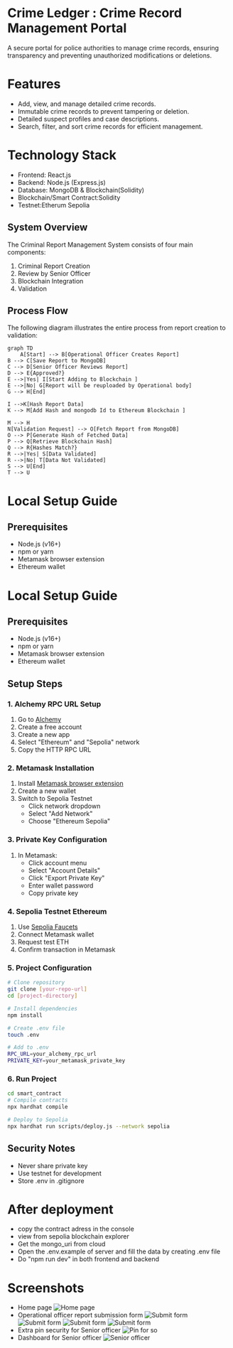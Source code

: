 # Crime Ledger : Crime Record Management Portal
A secure portal for police authorities to manage crime records, ensuring transparency and preventing unauthorized modifications or deletions.

# Features
- Add, view, and manage detailed crime records.
- Immutable crime records to prevent tampering or deletion.
- Detailed suspect profiles and case descriptions.
- Search, filter, and sort crime records for efficient management.

# Technology Stack
- Frontend: React.js
- Backend: Node.js (Express.js)
- Database: MongoDB & Blockchain(Solidity)
- Blockchain/Smart Contract:Solidity
- Testnet:Etherum Sepolia
## System Overview

The Criminal Report Management System consists of four main components:

1. Criminal Report Creation
2. Review by Senior Officer
3. Blockchain Integration
4. Validation

## Process Flow

The following diagram illustrates the entire process from report creation to validation:

```mermaid
graph TD
    A[Start] --> B[Operational Officer Creates Report] 
B --> C[Save Report to MongoDB] 
C --> D[Senior Officer Reviews Report] 
D --> E{Approved?} 
E -->|Yes| I[Start Adding to Blockchain ] 
E -->|No| G[Report will be reuploaded by Operational body] 
G --> H[End] 
 
I -->K[Hash Report Data] 
K --> M[Add Hash and mongodb Id to Ethereum Blockchain ] 

M --> H 
N[Validation Request] --> O[Fetch Report from MongoDB] 
O --> P[Generate Hash of Fetched Data] 
P --> Q[Retrieve Blockchain Hash] 
Q --> R{Hashes Match?} 
R -->|Yes| S[Data Validated] 
R -->|No| T[Data Not Validated] 
S --> U[End] 
T --> U
```

# Local Setup Guide

## Prerequisites
- Node.js (v16+)
- npm or yarn
- Metamask browser extension
- Ethereum wallet

# Local Setup Guide

## Prerequisites
- Node.js (v16+)
- npm or yarn
- Metamask browser extension
- Ethereum wallet

## Setup Steps

### 1. Alchemy RPC URL Setup
1. Go to [Alchemy](https://www.alchemy.com/)
2. Create a free account
3. Create a new app
4. Select "Ethereum" and "Sepolia" network
5. Copy the HTTP RPC URL

### 2. Metamask Installation
1. Install [Metamask browser extension](https://metamask.io/download/)
2. Create a new wallet
3. Switch to Sepolia Testnet
   - Click network dropdown
   - Select "Add Network"
   - Choose "Ethereum Sepolia"

### 3. Private Key Configuration
1. In Metamask:
   - Click account menu
   - Select "Account Details"
   - Click "Export Private Key"
   - Enter wallet password
   - Copy private key

### 4. Sepolia Testnet Ethereum
1. Use [Sepolia Faucets](https://sepoliafaucet.com/)
2. Connect Metamask wallet
3. Request test ETH
4. Confirm transaction in Metamask

### 5. Project Configuration
```bash
# Clone repository
git clone [your-repo-url]
cd [project-directory]

# Install dependencies
npm install

# Create .env file
touch .env

# Add to .env
RPC_URL=your_alchemy_rpc_url
PRIVATE_KEY=your_metamask_private_key
```

### 6. Run Project
```bash
cd smart_contract
# Compile contracts
npx hardhat compile

# Deploy to Sepolia
npx hardhat run scripts/deploy.js --network sepolia
```

## Security Notes
- Never share private key
- Use testnet for development
- Store .env in .gitignore

# After deployment
- copy the contract adress in the console
- view from sepolia blockchain explorer
- Get the mongo_uri from cloud 
- Open the .env.example of server and fill the data by creating .env file
- Do "npm run dev" in both frontend and backend


# Screenshots 
- Home page
![Home page](./assests/homepage.jpeg)
- Operational officer report submission form
![Submit form](./assests/oo1.jpeg)
![Submit form](./assests/oo2.jpeg)
![Submit form](./assests/oo3.jpeg)
![Submit form](./assests/oo4.jpeg)
- Extra pin security for Senior officer
![Pin for so](assests/sopin.jpeg)
- Dashboard for Senior officer
![Senior officer](./assests/oodashboard.jpeg)


